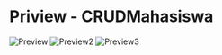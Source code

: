 # Priview - CRUDMahasiswa

![Preview](https://user-images.githubusercontent.com/62661348/81805947-f8f04780-9545-11ea-9764-b343e42f2c6d.jpg)
![Preview2](https://user-images.githubusercontent.com/62661348/81806190-5389a380-9546-11ea-9012-1e6a7a66b0a2.jpg)
![Preview3](https://user-images.githubusercontent.com/62661348/81806211-5a181b00-9546-11ea-954b-b9c542abe9a4.jpg)
